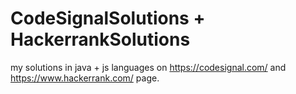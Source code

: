 # CodeSignalSolutions + HackerrankSolutions
my solutions in java + js languages on https://codesignal.com/ and https://www.hackerrank.com/ page.
